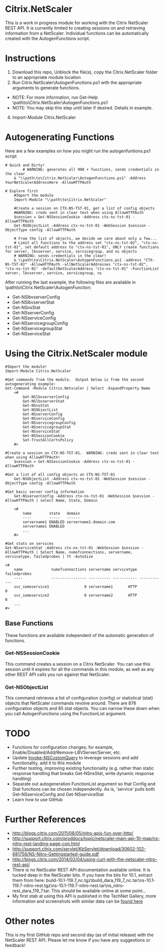 Citrix.NetScaler
================

This is a work in progress module for working with the Citrix NetScaler REST API.  It is currently limited to creating sessions on and retrieving information from a NetScaler.  Individual functions can be automatically created with the AutogenFunctions script.

# Instructions

1. Download this repo, Unblock the file(s), copy the Citrix.NetScaler folder to an appropriate module location
2. Run Citrix.NetScaler\AutogenFunctions.ps1 with the appropriate arguments to generate functions.
  * NOTE:  For more information, run Get-Help \\path\to\Citrix.NetScaler\AutogenFunctions.ps1
  * NOTE:  You may skip this step until later if desired.  Details in example.
4. Import-Module Citrix.NetScaler
        
# Autogenerating Functions

Here are a few examples on how you might run the autogenfuntions.ps1 script

    # Quick and Dirty!
		    # WARNING: generates all 900 + functions, sends credentials in the clear
        & "\\path\to\Citrix.NetScaler\AutogenFunctions.ps1" -Address YourNetScalerAddressHere -AllowHTTPAuth
   
    # Explore first
        #Import the module
        Import-Module "\\path\to\Citrix.NetScaler"
				
        #Create a session on CTX-NS-TST-01, get a list of config objects
        #WARNING: creds sent in clear text when using AllowHTTPAuth
        $session = Get-NSSessionCookie -Address ctx-ns-tst-01 -AllowHTTPAuth
        Get-NSObjectList -Address ctx-ns-tst-01 -WebSession $session -ObjectType config -AllowHTTPAuth
				    
        # From the list of objects, we decide we care about only a few...
        # Limit all functions to the address set "ctx-ns-tst-02", "ctx-ns-tst-01", set default address to "ctx-ns-tst-01", ONLY create functions for server, lbvserver, service, servicegroup, and ns objects
        # WARNING: sends credentials in the clear!
        & \\path\to\Citrix.NetScaler\AutogenFunctions.ps1 -address "CTX-NS-TST-02" -AllowHTTPAuth -allNetScalerAddresses "ctx-ns-tst-02", "ctx-ns-tst-01" -defaultNetScalerAddress "ctx-ns-tst-01" -FunctionList server, lbvserver, service, servicegroup, ns

After running the last example, the following files are available in \\path\to\Citrix.NetScaler\AutogenFunction:
* Get-NSlbvserverConfig
* Get-NSlbvserverStat
* Get-NSnsStat
* Get-NSserverConfig
* Get-NSserviceConfig
* Get-NSservicegroupConfig
* Get-NSservicegroupStat
* Get-NSserviceStat

# Using the Citrix.NetScaler module

    #Import the module!
    Import-Module Citrix.NetScaler
    
    #Get commands from the module.  Output below is from the second autogenerating example:
    Get-Command -Module Citrix.Netscaler | Select -ExpandProperty Name
        <#
            Get-NSlbvserverConfig
            Get-NSlbvserverStat
            Get-NSnsStat
            Get-NSObjectList
            Get-NSserverConfig
            Get-NSserviceConfig
            Get-NSservicegroupConfig
            Get-NSservicegroupStat
            Get-NSserviceStat
            Get-NSSessionCookie
            Set-TrustAllCertsPolicy
        #>
    
    #Create a session on CTX-NS-TST-01.  WARNING: creds sent in clear text when using AllowHTTPAuth!
        $session = Get-NSSessionCookie -Address ctx-ns-tst-01 -AllowHTTPAuth
    
    #Get a list of all config objects on CTX-NS-TST-01
        Get-NSObjectList -Address ctx-ns-tst-01 -WebSession $session -ObjectType config -AllowHTTPAuth
    
    #Get basic server config information
        Get-NSserverConfig -Address ctx-ns-tst-01 -WebSession $session -AllowHTTPAuth | select Name, State, Domain
        
        <#
            name        state   domain                  
            ----        -----   ------                  
            servername1 ENABLED servername1.domain.com
            servername1 ENABLED 
            ...
        #>
        
    #Get stats on services
    Get-NSserviceStat -Address ctx-ns-tst-01 -WebSession $session -AllowHTTPAuth | Select Name, numofconnections, servername,  servicetype, failedprobes | ft -AutoSize
    
    <#
        name             numofconnections servername servicetype failedprobes
        ----             ---------------- ---------- ----------- ------------
        svc_someservice1                0 servername1       HTTP            0           
        svc_someservice2                0 servername2       HTTP            0           
        ...
    #>

## Base Functions

These functions are available independent of the automatic generation of functions. 

### Get-NSSessionCookie

This command creates a session on a Citrix NetScaler.  You can use this session until it expires for all the commands in this module, as well as any other REST API calls you run against that NetScaler.

### Get-NSObjectList

This command retrieves a list of configuration (config) or statistical (stat) objects that NetScaler commands revolve around.  There are 876 configuration objects and 85 stat objects.  You can narrow these down when you call AutogenFunctions using the FunctionList argument.

# TODO

* Functions for configuration changes; for example, Enable/Disabled/Add/Remove-LBVServer/Server, etc.
* Update [Invoke-NSCustomQuery](http://gallery.technet.microsoft.com/scriptcenter/Invoke-NSCustomQuery-67dd27b5) to leverage sessions and add functionality, add it to this module
* Further testing, improving existing functionality (e.g. rather than static response handling that breaks Get-NSnsStat, write dynamic response handling)
* Separate out autogeneration FunctionList argument so that Config and Stat functions can be chosen independently.  As is, 'service' pulls both Get-NSserviceConfig and Get-NSserviceStat
* Learn how to use GitHub
   
# Further References
 
* http://blogs.citrix.com/2011/08/05/nitro-apis-fun-over-http/
* http://support.citrix.com/proddocs/topic/netscaler-main-api-10-map/ns-nitro-rest-landing-page-con.html
* http://support.citrix.com/servlet/KbServlet/download/30602-102-681756/NS-Nitro-Gettingstarted-guide.pdf
* http://blogs.citrix.com/2014/02/04/using-curl-with-the-netscaler-nitro-rest-api/
* There is no NetScaler REST API documentation available online.  It is tucked deep in the NetScaler bits.  If you have the bits for 10.1, extract them from here:  build-10.1-119.7_nc.tgz\build_dara_119_7_nc.tar\ns-10.1-119.7-nitro-rest.tgz\ns-10.1-119.7-nitro-rest.tar\ns_nitro-rest_dara_119_7.tar\.  This should be available online at some point...
* My first stab at using this API is published in the TechNet Gallery, more information and screenshots with similar data can be [found here](http://gallery.technet.microsoft.com/scriptcenter/Invoke-NSCustomQuery-67dd27b5)

# Other notes

This is my first GitHub repo and second day (as of initial release) with the NetScaler REST API.  Please let me know if you have any suggestions or feedback!
